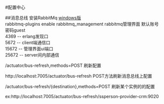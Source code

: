 #配置中心

##消息总线
安装RabbitMq [windows版](http://www.rabbitmq.com/install-windows.html)  
rabbitmq-plugins enable rabbitmq_management rabbitmq管理界面 默认账号密码guest  
4369 -- erlang发现口  
5672 -- client端通信口  
15672 -- 管理界面ui端口  
25672 -- server间内部通信

/actuator/bus-refresh,methods=POST 刷新配置  

http://localhost:7005/actuator/bus-refresh  POST方法刷新消息总线上配置  
  
/actuator/bus-refresh/{destination},methods=POST 刷新某个实例的的配置  
  
ex:http://localhost:7005/actuator/bus-refresh/ssperson-provider-crm:9020